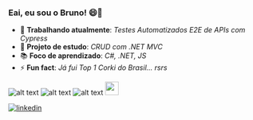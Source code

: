 ### Eai, eu sou o Bruno! 😄👋

- 💪 **Trabalhando atualmente**: *Testes Automatizados E2E de APIs com Cypress*
- 🔭 **Projeto de estudo**: *CRUD com .NET MVC*
- 📚 **Foco de aprendizado**: *C#, .NET, JS*
- ⚡ **Fun fact**: *Já fui Top 1 Corki do Brasil... rsrs*

![alt text][logoC#]  ![alt text][logo.NET]  ![alt text][logoJavaScript]  <img src="https://github.com/jalbertsr/logo-badge-images/blob/master/img/rsz_cypress.png?raw=true" width="27">

[![linkedin](https://img.shields.io/badge/LinkedIn-0077B5?style=for-the-badge&logo=linkedin&logoColor=white)](https://www.linkedin.com/in/brunopeternella/ "Dá uma olhadinha 😄")

[logoC#]: https://img.shields.io/badge/C%23-239120?style=for-the-badge&logo=c-sharp&logoColor=white "Minha queridinha 🥰"
[logo.NET]: https://img.shields.io/badge/.NET-512BD4?style=for-the-badge&logo=dotnet&logoColor=white "Aprendendo... 😨"
[logoJavaScript]: https://img.shields.io/badge/javascript-%23323330.svg?style=for-the-badge&logo=javascript&logoColor=%23F7DF1E "Eu até gosto de vc... 😂"

<!--
**bruno-pt/bruno-pt** is a ✨ _special_ ✨ repository because its `README.md` (this file) appears on your GitHub profile.

Here are some ideas to get you started:

- 🔭 I’m currently working on ...
- 🌱 I’m currently learning ...
- 👯 I’m looking to collaborate on ...
- 🤔 I’m looking for help with ...
- 💬 Ask me about ...
- 📫 How to reach me: ...
- 😄 Pronouns: ...
- ⚡ Fun fact: ...
-->
